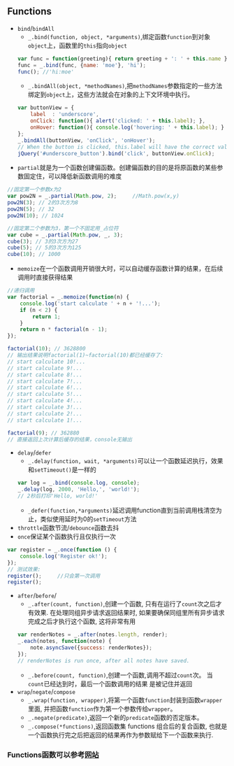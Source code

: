## Functions
- `bind`/`bindAll`
    - `_.bind(function, object, *arguments)`,绑定函数`function`到对象`object`上，函数里的`this`指向`object`
    ```javascript
    var func = function(greeting){ return greeting + ': ' + this.name };
    func = _.bind(func, {name: 'moe'}, 'hi');
    func(); //'hi:moe'
    ```
    - `_.bindAll(object, *methodNames)`,把`methodNames`参数指定的一些方法绑定到`object`上，这些方法就会在对象的上下文环境中执行。
    ```javascript
    var buttonView = {
        label  : 'underscore',
        onClick: function(){ alert('clicked: ' + this.label); },
        onHover: function(){ console.log('hovering: ' + this.label); }
    };
    _.bindAll(buttonView, 'onClick', 'onHover');
    // When the button is clicked, this.label will have the correct value.
    jQuery('#underscore_button').bind('click', buttonView.onClick);
    ```
- `partial`就是为一个函数创建偏函数。创建偏函数的目的是将原函数的某些参数固定住，可以降低新函数调用的难度
```javascript
//固定第一个参数x为2
var pow2N = _.partial(Math.pow, 2);     //Math.pow(x,y)
pow2N(3); // 2的3次方为8
pow2N(5); // 32
pow2N(10); // 1024

//固定第二个参数为3，第一个不固定用_占位符
var cube = _.partial(Math.pow, _, 3);
cube(3); // 3的3次方为27
cube(5); // 5的3次方为125
cube(10); // 1000
```
- `memoize`在一个函数调用开销很大时，可以自动缓存函数计算的结果，在后续调用时直接获得结果
```javascript
//递归调用
var factorial = _.memoize(function(n) {
    console.log('start calculate ' + n + '!...');
    if (n < 2) {
        return 1;
    }
    return n * factorial(n - 1);
});

factorial(10); // 3628800
// 输出结果说明factorial(1)~factorial(10)都已经缓存了:
// start calculate 10!...
// start calculate 9!...
// start calculate 8!...
// start calculate 7!...
// start calculate 6!...
// start calculate 5!...
// start calculate 4!...
// start calculate 3!...
// start calculate 2!...
// start calculate 1!...

factorial(9); // 362880
// 直接返回上次计算后缓存的结果，console无输出
```
- `delay`/`defer`
    - `_.delay(function, wait, *arguments)`可以让一个函数延迟执行，效果和`setTimeout()`是一样的
    ```javascript
    var log = _.bind(console.log, console);
    _.delay(log, 2000, 'Hello,', 'world!');
    // 2秒后打印'Hello, world!'
    ```
    - `_defer(function,*arguments)`延迟调用function直到当前调用栈清空为止，类似使用延时为0的`setTimeout`方法
- `throttle`函数节流/`debounce`函数去抖
- `once`保证某个函数执行且仅执行一次
```javascript
var register = _.once(function () {
    console.log('Register ok!');
});
// 测试效果:
register();     //只会第一次调用
register();
```
- `after`/`before`/
    - `_.after(count, function)`,创建一个函数, 只有在运行了`count`次之后才有效果. 在处理同组异步请求返回结果时, 如果要确保同组里所有异步请求完成之后才执行这个函数, 这将非常有用
    ```javascript
    var renderNotes = _.after(notes.length, render);
    _.each(notes, function(note) {
        note.asyncSave({success: renderNotes});
    });
    // renderNotes is run once, after all notes have saved.
    ```
    - `_.before(count, function)`,创建一个函数,调用不超过`count`次。 当`count`已经达到时，最后一个函数调用的结果 是被记住并返回 
- `wrap`/`negate`/`compose`
    - `_.wrap(function, wrapper)`,将第一个函数`function`封装到函数`wrapper`里面, 并把函数`function`作为第一个参数传给`wrapper`。
    - `_.negate(predicate)`,返回一个新的`predicate`函数的否定版本。
    - `_.compose(*functions)`,返回函数集 functions 组合后的复合函数, 也就是一个函数执行完之后把返回的结果再作为参数赋给下一个函数来执行.

### Functions函数可以参考[网站](http://underscorejs.org/#functions)